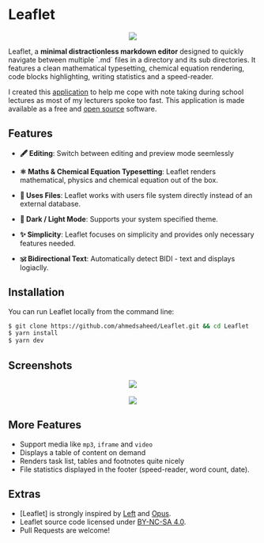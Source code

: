# Leaflet
<p align=center>
<img src="https://img.icons8.com/external-flatarticons-blue-flatarticons/260/000000/external-pencil-high-school-flatarticons-blue-flatarticons.png"/>
</p>
Leaflet, a <b>minimal distractionless markdown editor</b> designed to quickly navigate between multiple `.md` files in a directory and its sub directories. It features a clean mathematical typesetting, chemical equation rendering, code blocks highlighting, writing statistics and a speed-reader.


I created this <a href="http://github.com/ahmedsaheed/Leaflet" target="_blank" rel="noreferrer" class="external ">application</a> to help me cope with note taking during school lectures as most of my lecturers spoke too fast. This application is made available as a free and <a href="https://github.com/ahmedsaheed/Leaflet" target="_blank" rel="noreferrer" class="external ">open source</a> software.

## Features

- **🖋 Editing**: Switch between editing and preview mode seemlessly

- **⚛️ Maths & Chemical Equation Typesetting**: Leaflet renders mathematical, physics and chemical equation out of the box.

- **📄 Uses Files**: Leaflet works with users file system directly instead of an external database.

- **🌙 Dark / Light Mode**: Supports your system specified theme.

- **✨ Simplicity**: Leaflet focuses on simplicity and provides only necessary features needed.


- **🕉 Bidirectional Text**: Automatically detect BIDI - text and displays logiaclly.

## Installation

You can run Leaflet locally from the command line:

```bash
$ git clone https://github.com/ahmedsaheed/Leaflet.git && cd Leaflet
$ yarn install
$ yarn dev
```

## Screenshots

<p align="center">


<img src="https://user-images.githubusercontent.com/87912847/187508759-962744ad-9755-49bd-a395-038546b4391c.png"/>
<br/><br/>
<img src="https://user-images.githubusercontent.com/87912847/187511764-b1512480-a30d-4f73-9632-013150e3542e.png" />


</p>


## More Features

- Support media like `mp3`, `iframe` and `video` 
- Displays a table of content on demand
- Renders task list, tables and footnotes  quite nicely 
- File statistics displayed in the footer (speed-reader, word count, date).

## Extras
- [Leaflet] is strongly inspired by [Left](https://github.com/hundredrabbits/left) and [Opus](https://github.com/pacocoursey/Opus).
- Leaflet source code  licensed under [BY-NC-SA 4.0](https://creativecommons.org/licenses/by-nc-sa/4.0/).
- Pull Requests are welcome!
